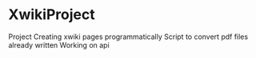 # XwikiProject
Project Creating xwiki pages programmatically 
Script to convert pdf files already written
Working on api
